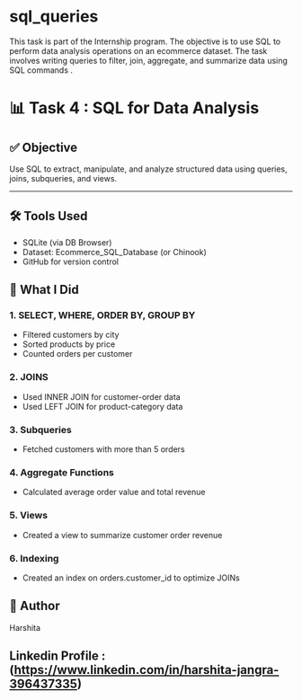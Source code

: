 # sql_queries
 This task is part of the  Internship program. The objective is to use SQL to perform data analysis operations on an ecommerce dataset. The task involves writing queries to filter, join, aggregate, and summarize data using SQL commands .

# 📊 Task 4 : SQL for Data Analysis

## ✅ Objective
Use SQL to extract, manipulate, and analyze structured data using queries, joins, subqueries, and views.

---

## 🛠 Tools Used
- SQLite (via DB Browser)
- Dataset: Ecommerce_SQL_Database (or Chinook)
- GitHub for version control



## 🧾 What I Did

### 1. SELECT, WHERE, ORDER BY, GROUP BY
- Filtered customers by city
- Sorted products by price
- Counted orders per customer

### 2. JOINS
- Used INNER JOIN for customer-order data
- Used LEFT JOIN for product-category data

### 3. Subqueries
- Fetched customers with more than 5 orders

### 4. Aggregate Functions
- Calculated average order value and total revenue

### 5. Views
- Created a view to summarize customer order revenue

### 6. Indexing
- Created an index on orders.customer_id to optimize JOINs


## 💼 Author
Harshita

## Linkedin Profile :(https://www.linkedin.com/in/harshita-jangra-396437335)
